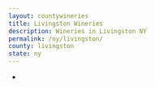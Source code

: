 ```yaml
---
layout: countywineries
title: Livingston Wineries
description: Wineries in Livingston NY
permalink: /ny/livingston/
county: livingston
state: ny
---
```

-
